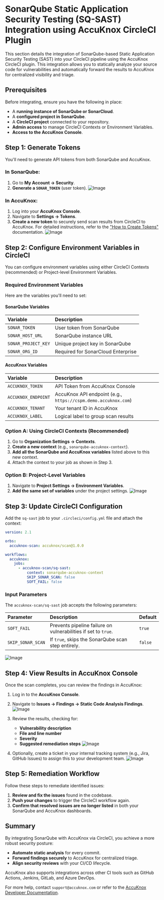 # SonarQube Static Application Security Testing (SQ-SAST) Integration using AccuKnox CircleCI Plugin

This section details the integration of SonarQube-based Static Application Security Testing (SAST) into your CircleCI pipeline using the AccuKnox CircleCI plugin. This integration allows you to statically analyze your source code for vulnerabilities and automatically forward the results to AccuKnox for centralized visibility and triage.

## Prerequisites

Before integrating, ensure you have the following in place:

* A **running instance of SonarQube or SonarCloud**.
* A **configured project in SonarQube**.
* A **CircleCI project** connected to your repository.
* **Admin access** to manage CircleCI Contexts or Environment Variables.
* **Access to the AccuKnox Console**.

## Step 1: Generate Tokens

You'll need to generate API tokens from both SonarQube and AccuKnox.

### In SonarQube:

1.  Go to **My Account → Security**.
2.  **Generate a `SONAR_TOKEN`** (user token).
![Image](./images/circleci-sqsast/1.png)

### In AccuKnox:

1.  Log into your **AccuKnox Console**.
2.  Navigate to **Settings → Tokens**.
3.  **Create a new token** to securely send scan results from CircleCI to AccuKnox. For detailed instructions, refer to the ["How to Create Tokens"](https://help.accuknox.com/how-to/how-to-create-tokens/) documentation.
![Image](./images/circleci-sqsast/2.png)

## Step 2: Configure Environment Variables in CircleCI

You can configure environment variables using either CircleCI Contexts (recommended) or Project-level Environment Variables.

### Required Environment Variables

Here are the variables you'll need to set:

#### SonarQube Variables

| Variable          | Description                               |
| :---------------- | :---------------------------------------- |
| `SONAR_TOKEN`     | User token from SonarQube                 |
| `SONAR_HOST_URL`  | SonarQube instance URL                    |
| `SONAR_PROJECT_KEY` | Unique project key in SonarQube         |
| `SONAR_ORG_ID`    | Required for SonarCloud Enterprise        |

#### AccuKnox Variables

| Variable          | Description                               |
| :---------------- | :---------------------------------------- |
| `ACCUKNOX_TOKEN`  | API Token from AccuKnox Console           |
| `ACCUKNOX_ENDPOINT` | AccuKnox API endpoint (e.g., `https://cspm.demo.accuknox.com`) |
| `ACCUKNOX_TENANT` | Your tenant ID in AccuKnox                |
| `ACCUKNOX_LABEL`  | Logical label to group scan results       |

### Option A: Using CircleCI Contexts (Recommended)

1.  Go to **Organization Settings → Contexts**.
2.  **Create a new context** (e.g., `sonarqube-accuknox-context`).
3.  **Add all the SonarQube and AccuKnox variables** listed above to this new context.
4.  Attach the context to your job as shown in Step 3.

### Option B: Project-Level Variables

1.  Navigate to **Project Settings → Environment Variables**.
2.  **Add the same set of variables** under the project settings.
![Image](./images/circleci-sqsast/3.png)

## Step 3: Update CircleCI Configuration

Add the `sq-sast` job to your `.circleci/config.yml` file and attach the context:

```yaml
version: 2.1

orbs:
  accuknox-scan: accuknox/scan@1.0.0

workflows:
  accuknox:
    jobs:
      - accuknox-scan/sq-sast:
          context: sonarqube-accuknox-context
          SKIP_SONAR_SCAN: false
          SOFT_FAIL: false
```

### Input Parameters

The `accuknox-scan/sq-sast` job accepts the following parameters:

| Parameter        | Description                                       | Default |
| :--------------- | :------------------------------------------------ | :------ |
| `SOFT_FAIL`      | Prevents pipeline failure on vulnerabilities if set to `true`. | `true`  |
| `SKIP_SONAR_SCAN` | If `true`, skips the SonarQube scan step entirely. | `false` |

![Image](./images/circleci-sqsast/4.png)

## Step 4: View Results in AccuKnox Console

Once the scan completes, you can review the findings in AccuKnox:

1.  Log in to the **AccuKnox Console**.
2.  Navigate to **Issues → Findings → Static Code Analysis Findings**.
![Image](./images/circleci-sqsast/5.png)

3.  Review the results, checking for:
    * **Vulnerability description**
    * **File and line number**
    * **Severity**
    * **Suggested remediation steps**
![Image](./images/circleci-sqsast/6.png)

4.  Optionally, create a ticket in your internal tracking system (e.g., Jira, GitHub Issues) to assign this to your development team.
![Image](./images/circleci-sqsast/7.png)

## Step 5: Remediation Workflow

Follow these steps to remediate identified issues:

1.  **Review and fix the issues** found in the codebase.
2.  **Push your changes** to trigger the CircleCI workflow again.
3.  **Confirm that resolved issues are no longer listed** in both your SonarQube and AccuKnox dashboards.

## Summary

By integrating SonarQube with AccuKnox via CircleCI, you achieve a more robust security posture:

* **Automate static analysis** for every commit.
* **Forward findings securely** to AccuKnox for centralized triage.
* **Align security reviews** with your CI/CD lifecycle.

AccuKnox also supports integrations across other CI tools such as GitHub Actions, Jenkins, GitLab, and Azure DevOps.

For more help, contact `support@accuknox.com` or refer to the [AccuKnox Developer Documentation](https://help.accuknox.com/).